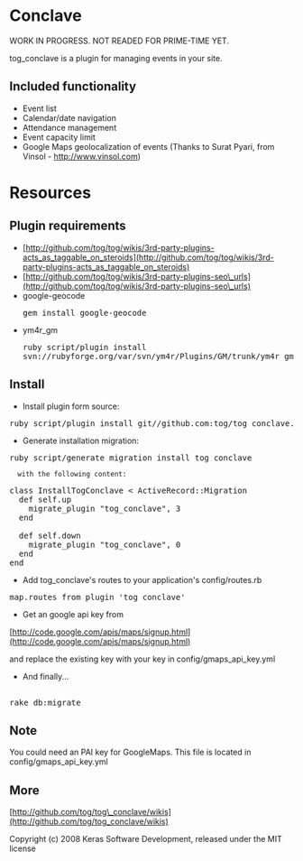 Conclave
=========

WORK IN PROGRESS. NOT READED FOR PRIME-TIME YET.

tog_conclave is a plugin for managing events in your site.




Included functionality
----------------------

* Event list
* Calendar/date navigation
* Attendance management
* Event capacity limit
* Google Maps geolocalization of events (Thanks to Surat Pyari, from Vinsol - http://www.vinsol.com)

Resources
=========

Plugin requirements
-------------------

* [http://github.com/tog/tog/wikis/3rd-party-plugins-acts_as_taggable_on_steroids](http://github.com/tog/tog/wikis/3rd-party-plugins-acts_as_taggable_on_steroids)
* [http://github.com/tog/tog/wikis/3rd-party-plugins-seo\_urls](http://github.com/tog/tog/wikis/3rd-party-plugins-seo\_urls)
* google-geocode <pre>gem install google-geocode</pre>
* ym4r_gm <pre>ruby script/plugin install svn://rubyforge.org/var/svn/ym4r/Plugins/GM/trunk/ym4r_gm</pre>

Install
-------

  
* Install plugin form source:

<pre>
ruby script/plugin install git//github.com:tog/tog_conclave.git
</pre>

* Generate installation migration:

<pre>
ruby script/generate migration install_tog_conclave
</pre>

	  with the following content:

<pre>
class InstallTogConclave < ActiveRecord::Migration
  def self.up
    migrate_plugin "tog_conclave", 3
  end

  def self.down
    migrate_plugin "tog_conclave", 0
  end
end
</pre>

* Add tog_conclave's routes to your application's config/routes.rb

<pre>
map.routes_from_plugin 'tog_conclave'
</pre> 

* Get an google api key from

[http://code.google.com/apis/maps/signup.html](http://code.google.com/apis/maps/signup.html)

and replace the existing key with your key in config/gmaps_api_key.yml

* And finally...

<pre> 
rake db:migrate
</pre> 

Note
----

You could need an PAI key for GoogleMaps. This file is located in config/gmaps_api_key.yml


More
-------

[http://github.com/tog/tog\_conclave]:(http://github.com/tog/tog_conclave)

[http://github.com/tog/tog\_conclave/wikis](http://github.com/tog/tog_conclave/wikis)


Copyright (c) 2008 Keras Software Development, released under the MIT license
